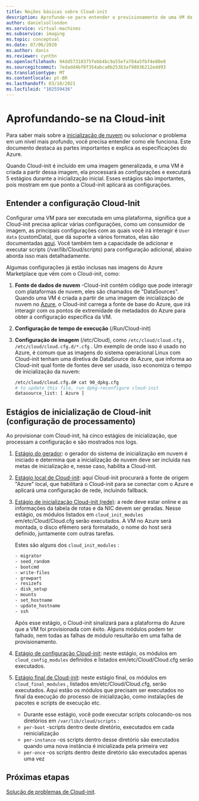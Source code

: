 ```yaml
---
title: Noções básicas sobre Cloud-init
description: Aprofunde-se para entender o provisionamento de uma VM do Azure usando Cloud-init.
author: danielsollondon
ms.service: virtual-machines
ms.subservice: imaging
ms.topic: conceptual
ms.date: 07/06/2020
ms.author: danis
ms.reviewer: cynthn
ms.openlocfilehash: 94dd57310375febb4bc9a55efa704a5fbf4e80e8
ms.sourcegitcommit: 7edadd4bf8f354abca0b253b3af98836212edd93
ms.translationtype: MT
ms.contentlocale: pt-BR
ms.lasthandoff: 03/10/2021
ms.locfileid: "102559436"
---
```

# <a name="diving-deeper-into-cloud-init"></a>Aprofundando-se na Cloud-init
Para saber mais sobre a [inicialização de nuvem](https://cloudinit.readthedocs.io/en/latest/index.html) ou solucionar o problema em um nível mais profundo, você precisa entender como ele funciona. Este documento destaca as partes importantes e explica as especificações do Azure.

Quando Cloud-init é incluído em uma imagem generalizada, e uma VM é criada a partir dessa imagem, ela processará as configurações e executará 5 estágios durante a inicialização inicial. Esses estágios são importantes, pois mostram em que ponto a Cloud-init aplicará as configurações. 


## <a name="understand-cloud-init-configuration"></a>Entender a configuração Cloud-Init
Configurar uma VM para ser executada em uma plataforma, significa que a Cloud-init precisa aplicar várias configurações, como um consumidor de imagem, as principais configurações com as quais você irá interagir é `User data` (customData), que dá suporte a vários formatos, elas são documentadas [aqui](https://cloudinit.readthedocs.io/en/latest/topics/format.html#user-data-formats). Você também tem a capacidade de adicionar e executar scripts (/var/lib/Cloud/scripts) para configuração adicional, abaixo aborda isso mais detalhadamente.

Algumas configurações já estão inclusas nas imagens do Azure Marketplace que vêm com o Cloud-init, como:

1. **Fonte de dados de nuvem** -Cloud-init contém código que pode interagir com plataformas de nuvem, eles são chamados de "DataSources". Quando uma VM é criada a partir de uma imagem de inicialização de nuvem no [Azure](https://cloudinit.readthedocs.io/en/latest/topics/datasources/azure.html#azure), o Cloud-init carrega a fonte de base do Azure, que irá interagir com os pontos de extremidade de metadados do Azure para obter a configuração específica da VM.
2. **Configuração de tempo de execução** (/Run/Cloud-init)
3. **Configuração de imagem** (/etc/Cloud), como `/etc/cloud/cloud.cfg` , `/etc/cloud/cloud.cfg.d/*.cfg` . Um exemplo de onde isso é usado no Azure, é comum que as imagens do sistema operacional Linux com Cloud-init tenham uma diretiva de DataSource do Azure, que informa ao Cloud-init qual fonte de fontes deve ser usada, isso economiza o tempo de inicialização da nuvem:

   ```bash
   /etc/cloud/cloud.cfg.d# cat 90_dpkg.cfg
   # to update this file, run dpkg-reconfigure cloud-init
   datasource_list: [ Azure ]
   ```


## <a name="cloud-init-boot-stages-processing-configuration"></a>Estágios de inicialização de Cloud-init (configuração de processamento)

Ao provisionar com Cloud-init, há cinco estágios de inicialização, que processam a configuração e são mostrados nos logs.

1. [Estágio do gerador](https://cloudinit.readthedocs.io/en/latest/topics/boot.html#generator): o gerador do sistema de inicialização em nuvem é iniciado e determina que a inicialização de nuvem deve ser incluída nas metas de inicialização e, nesse caso, habilita a Cloud-init. 

2. [Estágio local de Cloud-init](https://cloudinit.readthedocs.io/en/latest/topics/boot.html#local): aqui Cloud-init procurará a fonte de origem "Azure" local, que habilitará o Cloud-init para se conectar com o Azure e aplicará uma configuração de rede, incluindo fallback.

3. [Estágio de inicialização Cloud-init (rede)](https://cloudinit.readthedocs.io/en/latest/topics/boot.html#network): a rede deve estar online e as informações da tabela de rotas e da NIC devem ser geradas. Nesse estágio, os módulos listados em `cloud_init_modules` em/etc/Cloud/Cloud.cfg serão executados. A VM no Azure será montada, o disco efêmero será formatado, o nome do host será definido, juntamente com outras tarefas.

   Estes são alguns dos `cloud_init_modules` :
   
   ```bash
   - migrator
   - seed_random
   - bootcmd
   - write-files
   - growpart
   - resizefs
   - disk_setup
   - mounts
   - set_hostname
   - update_hostname
   - ssh
   ```
   
   Após esse estágio, o Cloud-init sinalizará para a plataforma do Azure que a VM foi provisionada com êxito. Alguns módulos podem ter falhado, nem todas as falhas de módulo resultarão em uma falha de provisionamento.

4. [Estágio de configuração Cloud-init](https://cloudinit.readthedocs.io/en/latest/topics/boot.html#config): neste estágio, os módulos em `cloud_config_modules` definidos e listados em/etc/Cloud/Cloud.cfg serão executados.


5. [Estágio final de Cloud-init](https://cloudinit.readthedocs.io/en/latest/topics/boot.html#final): neste estágio final, os módulos em `cloud_final_modules` , listados em/etc/Cloud/Cloud.cfg, serão executados. Aqui estão os módulos que precisam ser executados no final da execução do processo de inicialização, como instalações de pacotes e scripts de execução etc. 

   -   Durante esse estágio, você pode executar scripts colocando-os nos diretórios em `/var/lib/cloud/scripts` :
   - `per-boot` -scripts dentro deste diretório, executados em cada reinicialização
   - `per-instance` -os scripts dentro desse diretório são executados quando uma nova instância é inicializada pela primeira vez
   - `per-once` -os scripts dentro deste diretório são executados apenas uma vez

## <a name="next-steps"></a>Próximas etapas

[Solução de problemas de Cloud-init](cloud-init-troubleshooting.md).
